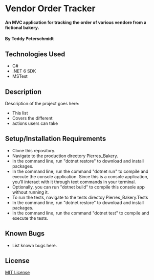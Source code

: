 # Vendor Order Tracker

####  An MVC application for tracking the order of various vendore from a fictional bakery.

#### By Teddy Peterschmidt

## Technologies Used

* C#
* .NET 6 SDK
* MSTest

## Description

Description of the project goes here: 
* This list 
* Covers the different
* actions users can take

## Setup/Installation Requirements

* Clone this repository.
* Navigate to the production directory Pierres_Bakery.
* In the command line, run "dotnet restore" to download and install packages.
* In the command line, run the command "dotnet run" to compile and execute the console application. Since this is a console application, you'll interact with it through text commands in your terminal.
* Optionally, you can run "dotnet build" to compile this console app without running it.
* To run the tests, navigate to the tests directoy Pierres_Bakery.Tests
* In the command line, run "dotnet restore" to download and install packages.
* In the command line, run the command "dotnet test" to compile and execute the tests.

## Known Bugs

* List known bugs here.

## License

[MIT License](./LICENSE)